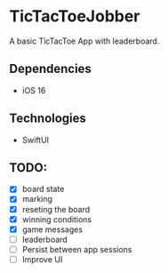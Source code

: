 # TicTacToeJobber

A basic TicTacToe App with leaderboard.

## Dependencies
- iOS 16

## Technologies
- SwiftUI

## TODO:
- [x] board state
- [x] marking
- [x] reseting the board
- [x] winning conditions
- [x] game messages
- [ ] leaderboard
- [ ] Persist between app sessions
- [ ] Improve UI
